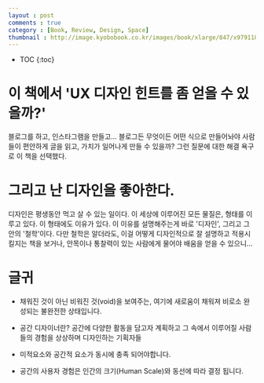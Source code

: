 ```yaml
---
layout : post
comments : true
category : [Book, Review, Design, Space]
thumbnail : http://image.kyobobook.co.kr/images/book/xlarge/847/x9791186659847.jpg
---
```


* TOC
{:toc}

# 이 책에서 'UX 디자인 힌트를 좀 얻을 수 있을까?'

블로그를 하고, 인스타그램을 만들고... 블로그든 무엇이든 어떤 식으로 만들어놔야 사람들이 편안하게 글을 읽고, 가치가 일어나게 만들 수 있을까? 그런 질문에 대한 해결 욕구로 이 책을 선택했다.

# 그리고 난 디자인을 좋아한다.

디자인은 평생동안 먹고 살 수 있는 일이다.
이 세상에 이루어진 모든 물질은, 형태를 이루고 있다.
이 형태에도 이유가 있다. 이 이유를 설명해주는게 바로 '디자인', 그리고 그 안의 '철학'이다.
다만 철학은 알더라도, 이걸 어떻게 디자인적으로 잘 설명하고 적용시킬지는 책을 보거나, 안목이나 통찰력이 있는 사람에게 물어야 배움을 얻을 수 있으니...

# 글귀 

- 채워진 것이 아닌 비워진 것(void)을 보여주는, 여기에 새로움이 채워져 비로소 완성되는 불완전한 상태입니다.

- 공간 디자이너란? 공간에 다양한 활동을 담고자 계획하고 그 속에서 이루어질 사람들의 경험을 상상하며 디자인하는 기획자들

- 미적요소와 공간적 요소가 동시에 충족 되어야합니다.

- 공간의 사용자 경험은 인간의 크기(Human Scale)와 동선에 따라 결정 됩니다.